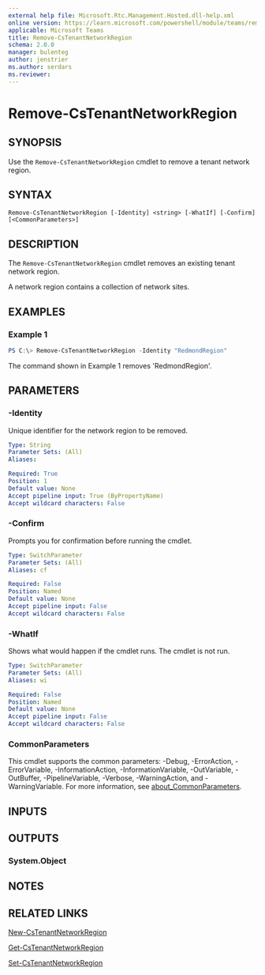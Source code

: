 ```yaml
---
external help file: Microsoft.Rtc.Management.Hosted.dll-help.xml
online version: https://learn.microsoft.com/powershell/module/teams/remove-cstenantnetworkregion
applicable: Microsoft Teams
title: Remove-CsTenantNetworkRegion
schema: 2.0.0
manager: bulenteg
author: jenstrier
ms.author: serdars
ms.reviewer:
---
```


# Remove-CsTenantNetworkRegion

## SYNOPSIS
Use the `Remove-CsTenantNetworkRegion` cmdlet to remove a tenant network region.

## SYNTAX
```
Remove-CsTenantNetworkRegion [-Identity] <string> [-WhatIf] [-Confirm] [<CommonParameters>]
```

## DESCRIPTION
The `Remove-CsTenantNetworkRegion` cmdlet removes an existing tenant network region.

A network region contains a collection of network sites.

## EXAMPLES

### Example 1
```powershell
PS C:\> Remove-CsTenantNetworkRegion -Identity "RedmondRegion"
```

The command shown in Example 1 removes 'RedmondRegion'.

## PARAMETERS

### -Identity
Unique identifier for the network region to be removed.

```yaml
Type: String
Parameter Sets: (All)
Aliases:

Required: True
Position: 1
Default value: None
Accept pipeline input: True (ByPropertyName)
Accept wildcard characters: False
```

### -Confirm
Prompts you for confirmation before running the cmdlet.

```yaml
Type: SwitchParameter
Parameter Sets: (All)
Aliases: cf

Required: False
Position: Named
Default value: None
Accept pipeline input: False
Accept wildcard characters: False
```

### -WhatIf
Shows what would happen if the cmdlet runs.
The cmdlet is not run.

```yaml
Type: SwitchParameter
Parameter Sets: (All)
Aliases: wi

Required: False
Position: Named
Default value: None
Accept pipeline input: False
Accept wildcard characters: False
```

### CommonParameters
This cmdlet supports the common parameters: -Debug, -ErrorAction, -ErrorVariable, -InformationAction, -InformationVariable, -OutVariable, -OutBuffer, -PipelineVariable, -Verbose, -WarningAction, and -WarningVariable. For more information, see [about_CommonParameters](https://go.microsoft.com/fwlink/?LinkID=113216).

## INPUTS

## OUTPUTS

### System.Object

## NOTES

## RELATED LINKS
[New-CsTenantNetworkRegion](https://learn.microsoft.com/powershell/module/teams/new-cstenantnetworkregion)

[Get-CsTenantNetworkRegion](https://learn.microsoft.com/powershell/module/teams/get-cstenantnetworkregion)

[Set-CsTenantNetworkRegion](https://learn.microsoft.com/powershell/module/teams/set-cstenantnetworkregion)
